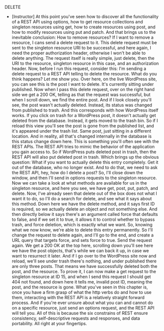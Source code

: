 DELETE
- [Instructor] At this point you've seen how to discover all the functionality of a REST API using options, how to get resource collections and singleton resources using get, how to create resources using post, and how to modify resources using put and patch. And that brings us to the inevitable conclusion: How to remove resources? If I want to remove a resource, I cans send a delete request to it. This delete request must be sent to the singleton resource URI to be successful, and here again, I need the proper authorization header, otherwise I won't be able to delete anything. The request itself is really simple, just delete, then the URI to the resource, singleton resource in this case, and an authorization header. Now, before I run this request, consider this: I'm sending a delete request to a REST API telling to delete the resource. What do you think happens? Let me show you. Over here, on the live WordPress site, you can see this is the post I want to delete. It's currently sitting under published. Now when I pass this delete request, over on the right hand side we get a 200 OK, telling as that the request was successful, but when I scroll down, we find the entire post. And if I look closely you'll see, the post wasn't actually deleted. Instead, its status was changed from published to trash. And this corresponds with how WordPress itself works. If you click on trash for a WordPress post, it doesn't actually get deleted from the database. Instead, it gets moved to the trash bin. So if I reload this view you'll see the post is gone from the published list, and it's appeared under the trash list. Same post, just sitting in a different location. And in reality, all that's changed internally in the database is this status change down here. This is something you'll often see with the REST APIs. The REST API tries to mimic the behavior of the application you gain access to. So if WordPress puts deleted post in trash, then the REST API will also put deleted post in trash. Which brings up the obvious question: What if you want to actually delete this entry completely. Get it out of the database, who no longer exist. And to do that, we need to ask the REST API, hey, how do I delete a post? So, I'll close down the window, and then I'll send in options requests to the singleton resource. Now we can take a look at what methods are available for us in the singleton resource, and here you see, we have get, post, put, patch, and delete. Now, I've already seen that delete out of the box does not what I want it to do, so I'll do a search for delete, and see what it says about this method. Down here we have the delete method, and it says first ID is required, so we actually delete an object and not something else. And then directly below it says there's an argument called force that defaults to false, and if we set it to true, it allows it to control whether to bypass trash, and force deletion, which is exactly what we want. So, knowing what we now know, we're able to delete this entry permanently. So I'll change the request to delete again, and I'll go to the end, and create a URL query that targets force, and sets force to true. Send the request again. We get a 200 OK at the top here, scrolling down you'll see here we have the post objects, that's while we can back it up, in case we want to resurrect it later. And if I go over to the WordPress site now and reload, we'll see under trash there's nothing, and under published there are only three posts. That means we have successfully deleted both the post, and the resource. To prove it, I can now make a get request to the singleton resource at ID 15, and when I send this request I should get 404 not found, and down here it tells me, invalid post ID, meaning the post, and the resource is gone. What you've seen in this chapter is, once you have a firm grasp of what the http verbs do and how to use them, interacting with the REST API is a relatively straight forward process. And if you're ever unsure about what you can and cannot do on a specific resource, just send an options request, and the REST API will tell you. All of this is because the six constrains of REST ensure consistency, self-descriptive requests and responses, and data portability. All right at your fingertips.